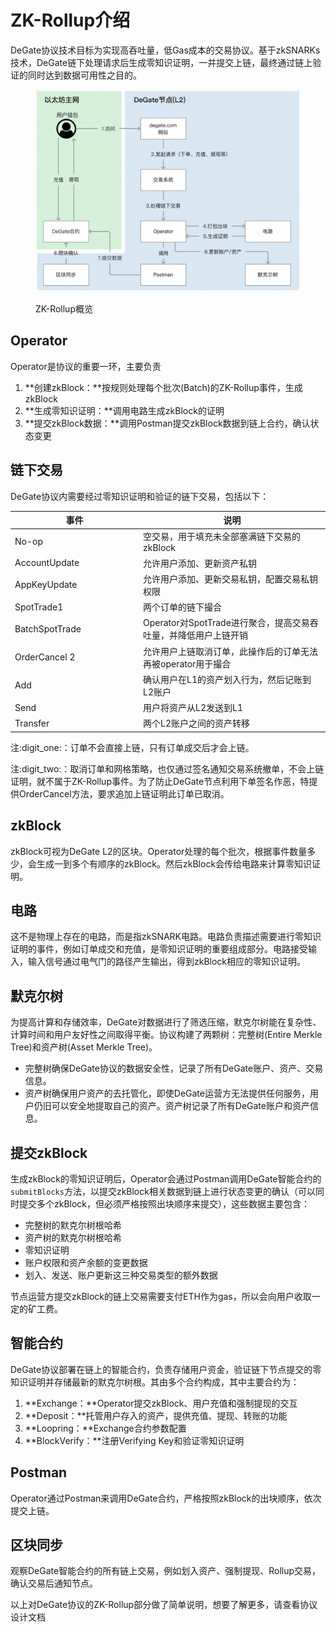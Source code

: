 # ZK-Rollup介绍

DeGate协议技术目标为实现高吞吐量，低Gas成本的交易协议。基于zkSNARKs技术，DeGate链下处理请求后生成零知识证明，一并提交上链，最终通过链上验证的同时达到数据可用性之目的。

<figure><img src="../.gitbook/assets/Screen Shot 2022-12-09 at 16.18.34.png" alt=""><figcaption><p>ZK-Rollup概览</p></figcaption></figure>

## Operator

Operator是协议的重要一环，主要负责

1. **创建zkBlock：**按规则处理每个批次(Batch)的ZK-Rollup事件，生成zkBlock
2. **生成零知识证明：**调用电路生成zkBlock的证明
3. **提交zkBlock数据：**调用Postman提交zkBlock数据到链上合约，确认状态变更

## 链下交易

DeGate协议内需要经过零知识证明和验证的链下交易，包括以下：

<table><thead><tr><th width="191">事件</th><th>说明</th></tr></thead><tbody><tr><td>No-op</td><td>空交易，用于填充未全部塞满链下交易的zkBlock</td></tr><tr><td>AccountUpdate</td><td>允许用户添加、更新资产私钥</td></tr><tr><td>AppKeyUpdate</td><td>允许用户添加、更新交易私钥，配置交易私钥权限</td></tr><tr><td>SpotTrade<span data-gb-custom-inline data-tag="emoji" data-code="0031">1️</span></td><td>两个订单的链下撮合</td></tr><tr><td>BatchSpotTrade</td><td>Operator对SpotTrade进行聚合，提高交易吞吐量，并降低用户上链开销</td></tr><tr><td>OrderCancel <span data-gb-custom-inline data-tag="emoji" data-code="0032">2️</span> </td><td>允许用户上链取消订单，此操作后的订单无法再被operator用于撮合</td></tr><tr><td>Add</td><td>确认用户在L1的资产划入行为，然后记账到L2账户</td></tr><tr><td>Send</td><td>用户将资产从L2发送到L1</td></tr><tr><td>Transfer</td><td>两个L2账户之间的资产转移</td></tr></tbody></table>

注:digit\_one:：订单不会直接上链，只有订单成交后才会上链。

注:digit\_two:：取消订单和网格策略，也仅通过签名通知交易系统撤单，不会上链证明，就不属于ZK-Rollup事件。为了防止DeGate节点利用下单签名作恶，特提供OrderCancel方法，要求追加上链证明此订单已取消。

## zkBlock

zkBlock可视为DeGate L2的区块。Operator处理的每个批次，根据事件数量多少，会生成一到多个有顺序的zkBlock。然后zkBlock会传给电路来计算零知识证明。

## 电路

这不是物理上存在的电路，而是指zkSNARK电路。电路负责描述需要进行零知识证明的事件，例如订单成交和充值，是零知识证明的重要组成部分。电路接受输入，输入信号通过电气门的路径产生输出，得到zkBlock相应的零知识证明。

## 默克尔树

为提高计算和存储效率，DeGate对数据进行了筛选压缩，默克尔树能在复杂性、计算时间和用户友好性之间取得平衡。协议构建了两颗树：完整树(Entire Merkle Tree)和资产树(Asset Merkle Tree)。

* 完整树确保DeGate协议的数据安全性，记录了所有DeGate账户、资产、交易信息。
* 资产树确保用户资产的去托管化，即使DeGate运营方无法提供任何服务，用户仍旧可以安全地提取自己的资产。资产树记录了所有DeGate账户和资产信息。

## 提交zkBlock

生成zkBlock的零知识证明后，Operator会通过Postman调用DeGate智能合约的`submitBlocks`方法，以提交zkBlock相关数据到链上进行状态变更的确认（可以同时提交多个zkBlock，但必须严格按照出块顺序来提交），这些数据主要包含：

* 完整树的默克尔树根哈希
* 资产树的默克尔树根哈希
* 零知识证明
* 账户权限和资产余额的变更数据
* 划入、发送、账户更新这三种交易类型的额外数据

节点运营方提交zkBlock的链上交易需要支付ETH作为gas，所以会向用户收取一定的矿工费。

## 智能合约

DeGate协议部署在链上的智能合约，负责存储用户资金，验证链下节点提交的零知识证明并存储最新的默克尔树根。其由多个合约构成，其中主要合约为：

1. **Exchange：**Operator提交zkBlock、用户充值和强制提现的交互
2. **Deposit：**托管用户存入的资产，提供充值、提现、转账的功能
3. **Loopring：**Exchange合约参数配置
4. **BlockVerify：**注册Verifying Key和验证零知识证明

## Postman

Operator通过Postman来调用DeGate合约，严格按照zkBlock的出块顺序，依次提交上链。

## 区块同步

观察DeGate智能合约的所有链上交易，例如划入资产、强制提现、Rollup交易，确认交易后通知节点。

以上对DeGate协议的ZK-Rollup部分做了简单说明，想要了解更多，请查看协议设计文档
